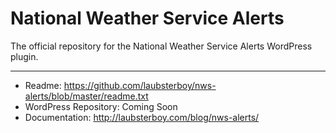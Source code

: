 <h1>National Weather Service Alerts</h1>
<p>The official repository for the National Weather Service Alerts WordPress plugin.</p>
<hr />
<ul>
    <li>Readme: <a href="https://github.com/laubsterboy/nws-alerts/blob/master/readme.txt">https://github.com/laubsterboy/nws-alerts/blob/master/readme.txt</a></li>
    <li>WordPress Repository: Coming Soon</li>
    <li>Documentation: <a href="http://laubsterboy.com/blog/nws-alerts/">http://laubsterboy.com/blog/nws-alerts/</a></li>
</ul>